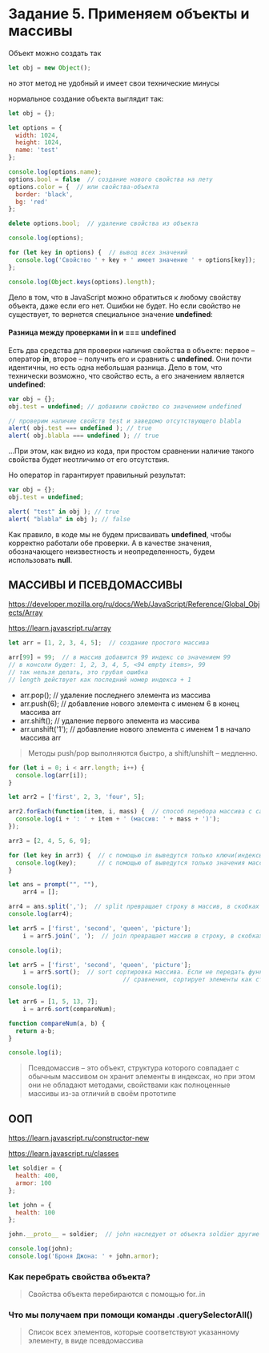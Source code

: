 # Задание 5. Применяем объекты и массивы

Объект можно создать так
```javascript
let obj = new Object();  
```
но этот метод не удобный и имеет свои технические минусы

нормальное создание объекта выглядит так:
```javascript
let obj = {};

let options = {
  width: 1024,
  height: 1024,
  name: 'test'
};

console.log(options.name);
options.bool = false  // создание нового свойства на лету
options.color = {  // или свойства-объекта
  border: 'black',
  bg: 'red'
};

delete options.bool;  // удаление свойства из объекта

console.log(options);

for (let key in options) {  // вывод всех значений
  console.log('Свойство ' + key + ' имеет значение ' + options[key]);
};

console.log(Object.keys(options).length);
```

Дело в том, что в JavaScript можно обратиться к любому свойству объекта, даже если его нет.
Ошибки не будет.
Но если свойство не существует, то вернется специальное значение **undefined**:

#### Разница между проверками in и === undefined
Есть два средства для проверки наличия свойства в объекте: первое – оператор **in**, второе – получить его и сравнить с **undefined**.
Они почти идентичны, но есть одна небольшая разница.
Дело в том, что технически возможно, что свойство есть, а его значением является **undefined**:

```javascript
var obj = {};
obj.test = undefined; // добавили свойство со значением undefined

// проверим наличие свойств test и заведомо отсутствующего blabla
alert( obj.test === undefined ); // true
alert( obj.blabla === undefined ); // true
```
…При этом, как видно из кода, при простом сравнении наличие такого свойства будет неотличимо от его отсутствия.

Но оператор in гарантирует правильный результат:
```javascript
var obj = {};
obj.test = undefined;

alert( "test" in obj ); // true
alert( "blabla" in obj ); // false
```
Как правило, в коде мы не будем присваивать **undefined**, чтобы корректно работали обе проверки.
А в качестве значения, обозначающего неизвестность и неопределенность, будем использовать **null**.

## МАССИВЫ И ПСЕВДОМАССИВЫ
https://developer.mozilla.org/ru/docs/Web/JavaScript/Reference/Global_Objects/Array

https://learn.javascript.ru/array

```javascript
let arr = [1, 2, 3, 4, 5];  // создание простого массива

arr[99] = 99;  // в массив добавится 99 индекс со значением 99
// в консоли будет: 1, 2, 3, 4, 5, <94 empty items>, 99 
// так нельзя делать, это грубая ошибка
// length действует как последний номер индекса + 1
```

- arr.pop();  // удаление последнего элемента из массива
- arr.push(6);  // добавление нового элемента с именем 6 в конец массива arr
- arr.shift();  // удаление первого элемента из массива
- arr.unshift('1');  // добавление нового элемента с именем 1 в начало массива arr
> Методы push/pop выполняются быстро, а shift/unshift – медленно.

```javascript
for (let i = 0; i < arr.length; i++) {
  console.log(arr[i]);
}

let arr2 = ['first', 2, 3, 'four', 5];

arr2.forEach(function(item, i, mass) {  // способ перебора массива с callback функцией
  console.log(i + ': ' + item + ' (массив: ' + mass + ')');
});

arr3 = [2, 4, 5, 6, 9];

for (let key in arr3) {  // с помощью in выведутся только ключи(индексы) массива
  console.log(key);      // с помощью of выведутся только значения массива
}

let ans = prompt("", ""),
    arr4 = [];

arr4 = ans.split(',');  // split превращает строку в массив, в скобках разделитель
console.log(arr4);

let arr5 = ['first', 'second', 'queen', 'picture'];
    i = arr5.join(', ');  // join превращает массив в строку, в скобках разделитель

console.log(i);

let arr5 = ['first', 'second', 'queen', 'picture'];
    i = arr5.sort();  // sort сортировка массива. Если не передать функцию
                                // сравнения, сортирует элементы как строки
console.log(i);

let arr6 = [1, 5, 13, 7];
    i = arr6.sort(compareNum);

function compareNum(a, b) {
  return a-b;
}

console.log(i);
```

> Псевдомассив – это объект, структура которого совпадает с обычным массивом 
> он хранит элементы в индексах, но при этом они не обладают методами,
> свойствами как полноценные массивы из-за отличий в своём прототипе

## ООП
https://learn.javascript.ru/constructor-new

https://learn.javascript.ru/classes

```javascript
let soldier = {
  health: 400,
  armor: 100
};

let john = {
  health: 100
};

john.__proto__ = soldier;  // john наследует от объекта soldier другие свойства

console.log(john);
console.log('Броня Джона: ' + john.armor);
```

### Как перебрать свойства объекта?

> Свойства объекта перебираются с помощью for..in

### Что мы получаем при помощи команды .querySelectorAll()

> Список всех элементов, которые соответствуют указанному элементу, в виде псевдомассива

